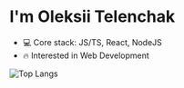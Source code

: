 <h1>I'm Oleksii Telenchak</h1>

- 💻 Core stack: JS/TS, React, NodeJS
- 🔥 Interested in Web Development

![Top Langs](https://github-readme-stats.vercel.app/api/top-langs/?username=eloleksiy&layout=compact)
